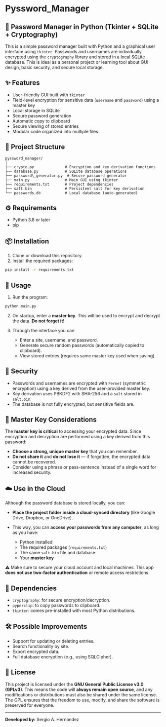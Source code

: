 # Pyssword_Manager
## 🔐 Password Manager in Python (Tkinter + SQLite + Cryptography)

This is a simple password manager built with Python and a graphical user interface using `tkinter`. Passwords and usernames are individually encrypted using the `cryptography` library and stored in a local SQLite database. This is ideal as a personal project or learning tool about GUI design, basic security, and secure local storage.

## ✨ Features

- User-friendly GUI built with `tkinter`
- Field-level encryption for sensitive data (`username` and `password`) using a master key
- Local storage in SQLite
- Secure password generation
- Automatic copy to clipboard
- Secure viewing of stored entries
- Modular code organized into multiple files

## 📁 Project Structure

```
pyssword_manager/
│
├── crypto.py              # Encryption and key derivation functions
├── database.py            # SQLite database operations
├── password\_generator.py  # Secure password generator
├── main.py                # Main GUI using tkinter
├── requirements.txt       # Project dependencies
├── salt.bin               # Persistent salt for key derivation
└── passwords.db           # Local database (auto-generated)

````

## ⚙️ Requirements

- Python 3.8 or later
- pip

## 📦 Installation

1. Clone or download this repository.
2. Install the required packages:

```bash
pip install -r requirements.txt
````

## 🚀 Usage

1. Run the program:

```bash
python main.py
```

2. On startup, enter a **master key**. This will be used to encrypt and decrypt the data. **Do not forget it!**

3. Through the interface you can:

   * Enter a site, username, and password.
   * Generate secure random passwords (automatically copied to clipboard).
   * View stored entries (requires same master key used when saving).

## 🔐 Security

* Passwords and usernames are encrypted with `Fernet` (symmetric encryption) using a key derived from the user-provided master key.
* Key derivation uses PBKDF2 with SHA-256 and a `salt` stored in `salt.bin`.
* The database is not fully encrypted, but sensitive fields are.

## 🔑 Master Key Considerations

The **master key is critical** to accessing your encrypted data. Since encryption and decryption are performed using a key derived from this password:

* **Choose a strong, unique master key** that you can remember.
* **Do not share it** and **do not lose it** — if forgotten, the encrypted data cannot be recovered.
* Consider using a phrase or pass-sentence instead of a single word for increased security.

## ☁️ Use in the Cloud

Although the password database is stored locally, you can:

* **Place the project folder inside a cloud-synced directory** (like Google Drive, Dropbox, or OneDrive).
* This way, you can **access your passwords from any computer**, as long as you have:

  * Python installed
  * The required packages (`requirements.txt`)
  * The same `salt.bin` file and database
  * Your **master key**

⚠️ Make sure to secure your cloud account and local machines. This app **does not use two-factor authentication** or remote access restrictions.

## 🧪 Dependencies

* `cryptography`: for secure encryption/decryption.
* `pyperclip`: to copy passwords to clipboard.
* `tkinter`: comes pre-installed with most Python distributions.

## 🛠️ Possible Improvements

* Support for updating or deleting entries.
* Search functionality by site.
* Export encrypted data.
* Full database encryption (e.g., using SQLCipher).

## 📜 License

This project is licensed under the **GNU General Public License v3.0 (GPLv3)**. This means the code will **always remain open source**, and any modifications or distributions must also be shared under the same license. The GPL ensures that the freedom to use, modify, and share the software is preserved for everyone.

---

**Developed by:** Sergio A. Hernandez
